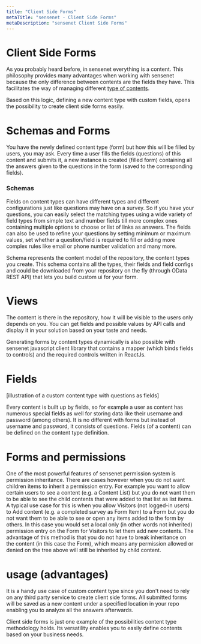 ```yaml
---
title: "Client Side Forms"
metaTitle: "sensenet - Client Side Forms"
metaDescription: "sensenet Client Side Forms"
---
```


# Client Side Forms

As you probably heard before, in sensenet everything is a content. This philosophy provides many advantages when working with sensenet because the only difference between contents are the fields they have. This facilitates the way of managing different [type of contents](/concepts/content-types).

Based on this logic, defining a new content type with custom fields, opens the possibility to create client side forms easily.

# Schemas and Forms

You have the newly defined content type (form) but how this will be filled by users, you may ask.
Every time a user fills the fields (questions) of this content and submits it, a new instance is created (filled form) containing all the answers given to the questions in the form (saved to the corresponding fields).

### Schemas
Fields on content types can have different types and different configurations just like questions may have on a survey. So if you have your questions, you can easily select the matching types using a wide variety of field types from simple text and number fields till more complex ones containing multiple options to choose or list of links as answers. The fields can also be used to refine your questions by setting minimum or maximum values, set whether a question/field is required to fill or adding more complex rules like email or phone number validation and many more.

Schema represents the content model of the repository, the content types you create. This schema contains all the types, their fields and field configs and could be downloaded from your repository on the fly (through OData REST API) that lets you build custom ui for your form.

# Views

The content is there in the repository, how it will be visible to the users only depends on you. You can get fields and possible values by API calls and display it in your solution based on your taste and needs.

Generating forms by content types dynamically is also possible with sensenet javascript client library that contains a  mapper (which binds fields to controls) and the required controls written in ReactJs. 

# Fields
[illustration of a custom content type with questions as fields]

Every content is built up by fields, so for example a user as content has numerous special fields as well for storing data like their username and password (among others). It is no different with forms but instead of username and password, it consists of questions.
Fields (of a content) can be defined on the content type definition.

# Forms and permissions
One of the most powerful features of sensenet permission system is permission inheritance. There are cases however when you do not want children items to inherit a permission entry. For example you want to allow certain users to see a content (e.g. a Content List) but you do not want them to be able to see the child contents that were added to that list as list items. A typical use case for this is when you allow Visitors (not logged-in users) to Add content (e.g. a completed survey as Form Item) to a Form but you do not want them to be able to see or open any items added to the form by others. In this case you would set a local only (in other words not inherited) permission entry on the Form for Visitors to let them add new contents. The advantage of this method is that you do not have to break inheritance on the content (in this case the Form), which means any permission allowed or denied on the tree above will still be inherited by child content.

# usage (advantages)

It is a handy use case of custom content type since you don't need to rely on any third party service to create client side forms. All submitted forms will be saved as a new content under a specified location in your repo enabling you to analyze all the answers afterwards.

Client side forms is just one example of the possibilities content type methodology holds. Its versatility enables you to easily define contents based on your business needs.

